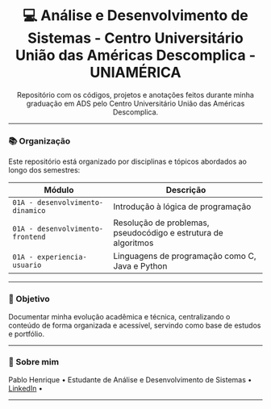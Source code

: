 <h1 align="center">💻 Análise e Desenvolvimento de Sistemas - Centro Universitário União das Américas Descomplica - UNIAMÉRICA</h1>
<p align="center">Repositório com os códigos, projetos e anotações feitos durante minha graduação em ADS pelo Centro Universitário União das Américas Descomplica.</p>

---

### 📚 Organização

Este repositório está organizado por disciplinas e tópicos abordados ao longo dos semestres:

| Módulo | Descrição |
|--------|-----------|
| `01A - desenvolvimento-dinamico` | Introdução à lógica de programação |
| `01A - desenvolvimento-frontend`         | Resolução de problemas, pseudocódigo e estrutura de algoritmos |
| `01A - experiencia-usuario`        | Linguagens de programação como C, Java e Python |

---

### 🚀 Objetivo

Documentar minha evolução acadêmica e técnica, centralizando o conteúdo de forma organizada e acessível, servindo como base de estudos e portfólio.

---

### 📌 Sobre mim

Pablo Henrique • Estudante de Análise e Desenvolvimento de Sistemas • [LinkedIn](https://www.linkedin.com/in/pablohenriquearaujo/) • 

 <!-- ainda não tenho pronto [Portfólio](https://seusite.com.br) -->

---
